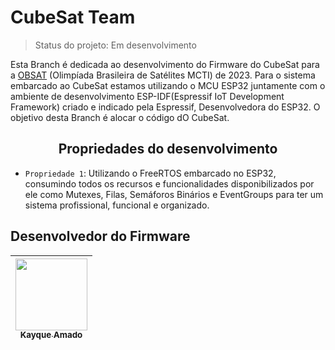# CubeSat Team
> Status do projeto: Em desenvolvimento

Esta Branch é dedicada ao desenvolvimento do Firmware do CubeSat para a [OBSAT](https://www.obsat.org.br) (Olimpíada Brasileira de Satélites MCTI) de 2023. Para o sistema embarcado ao CubeSat estamos utilizando o MCU ESP32 juntamente com o ambiente de desenvolvimento ESP-IDF(Espressif IoT Development Framework) criado e indicado pela Espressif, Desenvolvedora do ESP32. O objetivo desta Branch é alocar o código dO CubeSat.

## <center>Propriedades do desenvolvimento</center>

- `Propriedade 1`: Utilizando o FreeRTOS embarcado no ESP32, consumindo todos os recursos e funcionalidades disponibilizados por ele como Mutexes, Filas, Semáforos Binários e EventGroups para ter um sistema profissional, funcional e organizado.

## Desenvolvedor do Firmware

| [<img src="https://avatars.githubusercontent.com/u/93887857?s=400&u=4569dd01d20e22127e5e8d8c68bc4229f464ca80&v=4" width=115><br><sub>Kayque Amado</sub>](https://github.com/DreamkitteXz) |
| :---: |